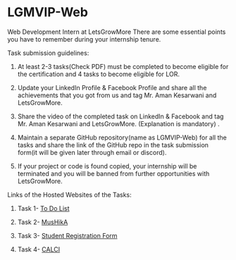 # LGMVIP-Web

Web Development Intern at LetsGrowMore There are some essential points you have to remember during your internship tenure.

Task submission guidelines:

  1) At least 2-3 tasks(Check PDF) must be completed to become eligible for the certification and 4 tasks to become eligible for LOR.

  2) Update your LinkedIn Profile & Facebook Profile and share all the achievements that you got from us and tag Mr. Aman Kesarwani and LetsGrowMore.

  3) Share the video of the completed task on LinkedIn & Facebook and tag Mr. Aman Kesarwani and LetsGrowMore. (Explanation is mandatory) .

  4) Maintain a separate GitHub repository(name as LGMVIP-Web) for all the tasks and share the link of the GitHub repo in the task submission form(it will be given          later through email or discord).

  5) If your project or code is found copied, your internship will be terminated and you will be banned from further opportunities with LetsGrowMore.
  
Links of the Hosted Websites of the Tasks:<br>
  
  1) Task 1- [To Do List](https://sonianshika.github.io/To-Do-List-/)
  
  2) Task 2- [MusHikA](https://sonianshika.github.io/Mushika/)
  
  3) Task 3- [Student Registration Form](https://sonianshika.github.io/Student-Registration-Form/)
  
  4) Task 4- [CALCI](https://sonianshika.github.io/Calculator/)
